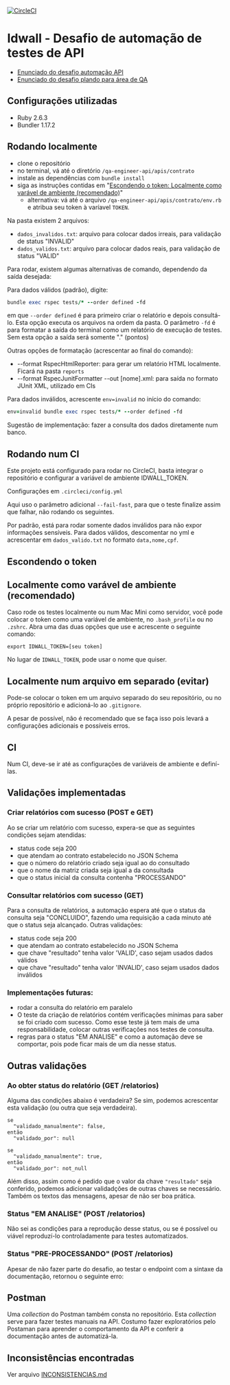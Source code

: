 [![CircleCI](https://circleci.com/gh/rodmatola/desafios-qa/tree/master.svg?style=svg)](https://circleci.com/gh/rodmatola/desafios-qa/tree/master)

# Idwall - Desafio de automação de testes de API

- [Enunciado do desafio automação API](https://github.com/rodmatola/desafios-qa/tree/master/qa-engineer-api/apis)
- [Enunciado do desafio plando para área de QA](https://github.com/idwall/desafios-qa/blob/master/qa-engineer-api/planning)

## Configurações utilizadas
- Ruby 2.6.3
- Bundler 1.17.2

## Rodando localmente
- clone o repositório
- no terminal, vá até o diretório `/qa-engineer-api/apis/contrato`
- instale as dependências com `bundle install`
- siga as instruções contidas em "[Escondendo o token: Localmente como varável de ambiente (recomendado)](#ambienteLocal)"
  - alternativa: vá até o arquivo `/qa-engineer-api/apis/contrato/env.rb` e atribua seu token à varíavel `TOKEN`.

Na pasta existem 2 arquivos:
- `dados_invalidos.txt`: arquivo para colocar dados irreais, para validação de status "INVALID"
- `dados_validos.txt`: arquivo para colocar dados reais, para validação de status "VALID"

Para rodar, existem algumas alternativas de comando, dependendo da saída desejada:

Para dados válidos (padrão), digite:
```ruby
bundle exec rspec tests/* --order defined -fd
```
em que `--order defined` é para primeiro criar o relatório e depois consultá-lo. Esta opção executa os arquivos na ordem da pasta. O parâmetro `-fd` é para formatar a saída do terminal como um relatório de execução de testes. Sem esta opção a saída será somente "." (pontos)

Outras opções de formatação (acrescentar ao final do comando):
- --format RspecHtmlReporter: para gerar um relatório HTML localmente. Ficará na pasta `reports`
- --format RspecJunitFormatter --out [nome].xml: para saída no formato JUnit XML, utilizado em CIs

Para dados inválidos, acrescente `env=invalid` no início do comando:
```ruby
env=invalid bundle exec rspec tests/* --order defined -fd
```

Sugestão de implementação: fazer a consulta dos dados diretamente num banco.

## Rodando num CI
Este projeto está configurado para rodar no CircleCI, basta integrar o repositório e configurar a variável de ambiente IDWALL_TOKEN.

Configurações em `.circleci/config.yml`

Aqui uso o parâmetro adicional `--fail-fast`, para que o teste finalize assim que falhar, não rodando os seguintes.

Por padrão, está para rodar somente dados inválidos para não expor informações sensíveis. Para dados válidos, descomentar no yml e acrescentar em `dados_valido.txt` no formato `data,nome,cpf`.


## Escondendo o token
<a name="ambienteLocal"></a>

## Localmente como varável de ambiente (recomendado)
Caso rode os testes localmente ou num Mac Mini como servidor, você pode colocar o token como uma variável de ambiente, no `.bash_profile` ou no `.zshrc`. Abra uma das duas opções que use e acrescente o seguinte comando:
```
export IDWALL_TOKEN=[seu token]
```
No lugar de `IDWALL_TOKEN`, pode usar o nome que quiser.


## Localmente num arquivo em separado (evitar)
Pode-se colocar o token em um arquivo separado do seu repositório, ou no próprio repositório e adicioná-lo ao `.gitignore`.

A pesar de possível, não é recomendado que se faça isso pois levará a configurações adicionais e possíveis erros.

## CI
Num CI, deve-se ir até as configurações de variáveis de ambiente e definí-las.

## Validações implementadas

### Criar relatórios com sucesso (POST e GET)
Ao se criar um relatório com sucesso, expera-se que as seguintes condições sejam atendidas:
- status code seja 200
- que atendam ao contrato estabelecido no JSON Schema
- que o número do relatório criado seja igual ao do consultado
- que o nome da matriz criada seja igual a da consultada
- que o status inicial da consulta contenha "PROCESSANDO"

### Consultar relatórios com sucesso (GET)
Para a consulta de relatórios, a automação espera até que o status da consulta seja "CONCLUIDO", fazendo uma requisição a cada minuto até que o status seja alcançado. Outras validações:
- status code seja 200
- que atendam ao contrato estabelecido no JSON Schema
- que chave "resultado" tenha valor 'VALID', caso sejam usados dados válidos
- que chave "resultado" tenha valor 'INVALID', caso sejam usados dados inválidos


### Implementações futuras:
- rodar a consulta do relatório em paralelo
- O teste da criação de relatórios contém verificações mínimas para saber se foi criado com sucesso. Como esse teste já tem mais de uma responsabilidade, colocar outras verificações nos testes de consulta.
- regras para o status "EM ANALISE" e como a automação deve se comportar, pois pode ficar mais de um dia nesse status.



## Outras validações

### Ao obter status do relatório (GET /relatorios)
Alguma das condições abaixo é verdadeira? Se sim, podemos acrescentar esta validação (ou outra que seja verdadeira).
```
se
  "validado_manualmente": false,
então
  "validado_por": null
```
```
se
  "validado_manualmente": true,
então
  "validado_por": not_null
```

Além disso, assim como é pedido que o valor da chave `"resultado"` seja conferido, podemos adicionar validadções de outras chaves se necessário. Também os textos das mensagens, apesar de não ser boa prática.

### Status "EM ANALISE" (POST /relatorios)
Não sei as condições para a reprodução desse status, ou se é possível ou viável reproduzí-lo controladamente para testes automatizados.

### Status "PRE-PROCESSANDO" (POST /relatorios)
Apesar de não fazer parte do desafio, ao testar o endpoint com a sintaxe da documentação, retornou o seguinte erro:

## Postman

Uma _collection_ do Postman também consta no repositório. Esta _collection_ serve para fazer testes manuais na API. Costumo fazer exploratórios pelo Postaman para aprender o comportamento da API e conferir a documentação antes de automatizá-la.

## Inconsistências encontradas

Ver arquivo [INCONSISTENCIAS.md](https://github.com/rodmatola/desafios-qa/blob/master/qa-engineer-api/apis/contrato/INCONSISTENCIAS.md)
